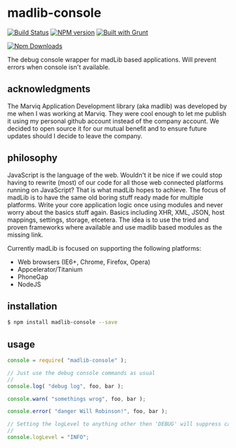 # madlib-console
[![Build Status](https://travis-ci.org/Qwerios/madlib-console.svg?branch=master)](https://travis-ci.org/Qwerios/madlib-console) [![NPM version](https://badge.fury.io/js/madlib-console.png)](http://badge.fury.io/js/madlib-console) [![Built with Grunt](https://cdn.gruntjs.com/builtwith.png)](http://gruntjs.com/)

[![Npm Downloads](https://nodei.co/npm/madlib-console.png?downloads=true&stars=true)](https://nodei.co/npm/madlib-console.png?downloads=true&stars=true)

The debug console wrapper for madLib based applications. Will prevent errors when console isn't available.


## acknowledgments
The Marviq Application Development library (aka madlib) was developed by me when I was working at Marviq. They were cool enough to let me publish it using my personal github account instead of the company account. We decided to open source it for our mutual benefit and to ensure future updates should I decide to leave the company.


## philosophy
JavaScript is the language of the web. Wouldn't it be nice if we could stop having to rewrite (most) of our code for all those web connected platforms running on JavaScript? That is what madLib hopes to achieve. The focus of madLib is to have the same old boring stuff ready made for multiple platforms. Write your core application logic once using modules and never worry about the basics stuff again. Basics including XHR, XML, JSON, host mappings, settings, storage, etcetera. The idea is to use the tried and proven frameworks where available and use madlib based modules as the missing link.

Currently madLib is focused on supporting the following platforms:

* Web browsers (IE6+, Chrome, Firefox, Opera)
* Appcelerator/Titanium
* PhoneGap
* NodeJS


## installation
```bash
$ npm install madlib-console --save
```

## usage
```javascript
console = require( "madlib-console" );

// Just use the debug console commands as usual
//
console.log( "debug log", foo, bar );

console.warn( "somethings wrog", foo, bar );

console.error( "danger Will Robinson!", foo, bar );

// Setting the logLevel to anything other then 'DEBUG' will suppress calls to .log
//
console.logLevel = "INFO";
```